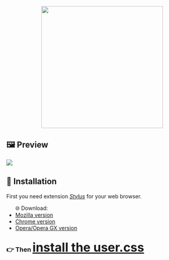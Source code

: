 <p align="center"><a href="https://github.com/blyad2137/tiktok-dark-theme"><img src="https://i.imgur.com/SKFGZft.png" style="width: 20rem;"></img></a></p>

<div id="preview">
  <h2>🖼 Preview</h2>
    <img src="https://i.imgur.com/dlYkT85.png"></img>
</div>

<div id="installation">
 <h2>📁 Installation</h2>
   <div class="stylus">
       <p>First you need extension <a href="https://add0n.com/stylus.html" style="font-style: italic;">Stylus</a> for your web browser.</p>
          <ul>🌐 Download:
            <li><a href="https://addons.mozilla.org/en-US/firefox/addon/styl-us/">Mozilla version</a></li>
            <li><a href="https://chrome.google.com/webstore/detail/stylus/clngdbkpkpeebahjckkjfobafhncgmne">Chrome version</a></li>
            <li><a href="https://addons.opera.com/en/extensions/details/stylus/">Opera/Opera GX version</a></li>
          </ul>
   </div>
   <div class="user.css">
     <h3>👉 Then 
        <a href="x-github-client://openRepo/https://github.com/blyad2137/tiktok-dark-theme?branch=main&filepath=dark-theme.user.css" style="font-size: 2rem;"> install the user.css</a></h3>
   </div>
</div>

